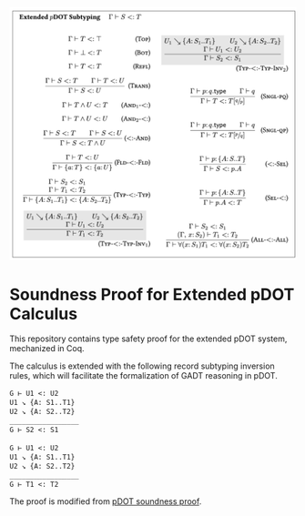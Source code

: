 ![Extended pDOT Subtyping](assets/extended-pdot-subtyping.png)

# Soundness Proof for Extended pDOT Calculus

This repository contains type safety proof for the extended pDOT system,
mechanized in Coq.

The calculus is extended with the following record subtyping inversion rules,
which will facilitate the formalization of GADT reasoning in pDOT.

```
G ⊢ U1 <: U2
U1 ↘ {A: S1..T1}
U2 ↘ {A: S2..T2}
_________________
G ⊢ S2 <: S1

G ⊢ U1 <: U2
U1 ↘ {A: S1..T1}
U2 ↘ {A: S2..T2}
_________________
G ⊢ T1 <: T2
```

The proof is modified from [pDOT soundness
proof](https://github.com/amaurremi/dot-calculus/tree/master/src/extensions/paths).

